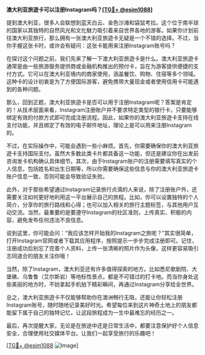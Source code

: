 **澳大利亚旅遊卡可以注册Instagram吗？[[TG💪+ @esim1088](https://t.me/s/esim1088)]**

提到澳大利亚，很多人会联想到蓝天白云、金色沙滩和袋鼠考拉。这个位于南半球的国家以其独特的自然风光和文化魅力吸引着来自世界各地的游客。如果你计划前往澳大利亚旅行，那么拥有一张澳大利亚旅遊卡无疑是一个不错的选择。不过，当你手握这张卡时，或许会有疑问：这张卡能用来注册Instagram账号吗？

在探讨这个问题之前，我们先来了解一下澳大利亚旅遊卡是什么。澳大利亚旅遊卡通常是由一些旅游服务提供商或金融机构推出的预付卡，旨在为游客提供便捷的支付方式。它可以在澳大利亚境内的商家使用，涵盖餐饮、购物、住宿等多个领域。这种卡的设计初衷是为了方便国际游客，避免携带大量现金或者使用信用卡可能遇到的各种问题。

那么，回到正题，澳大利亚旅遊卡是否可以用于注册Instagram呢？答案是肯定的！从技术层面来看，Instagram注册账户并不要求特定类型的银行卡，只要能够绑定有效的付款方式即可完成注册流程。因此，如果你的澳大利亚旅遊卡支持在线支付功能，并且绑定了有效的电子邮件地址，理论上是可以用来注册Instagram的。

不过，在实际操作中，可能会遇到一些小麻烦。首先，你需要确保你的澳大利亚旅遊卡支持国际支付。虽然大多数此类卡片都具备这一功能，但还是建议你在出发前咨询发卡机构确认具体细节。其次，由于Instagram账户的注册需要填写真实的个人信息，包括姓名和出生日期等，所以你需要确保这些信息与你的澳大利亚旅遊卡账户信息一致，否则可能会导致验证失败。

此外，对于那些希望通过Instagram记录旅行点滴的人来说，除了注册账户外，还需要关注如何更好地利用这一平台展示自己的旅程。比如，你可以设置独特的个人简介，分享你的旅行路线和心得；也可以加入相关的旅行主题标签，与其他用户互动交流。当然，最重要的是要遵守Instagram的社区准则，上传真实、积极的内容，避免发布任何违法不良信息。

说到这里，你可能会问：“我应该怎样开始我的Instagram之旅呢？”其实很简单，打开Instagram官网或者下载其应用程序，按照提示一步步完成注册即可。记住，注册成功后别忘了完善个人资料，上传一张清晰的照片作为头像，这样更容易吸引志同道合的朋友关注你哦！

当然，除了Instagram，澳大利亚还有许多值得探索的地方。比如悉尼歌剧院、大堡礁、乌鲁鲁（艾尔斯岩）等地标性景点，都是不可错过的打卡地。而当你身处这些美丽的地方时，不妨拿起手机拍下精彩瞬间，再通过Instagram分享给全世界。

总之，澳大利亚旅遊卡不仅能够帮助你在澳洲畅行无阻，还能让你轻松注册Instagram账号，随时随地记录美好时光。希望每位来到这片神奇土地上的朋友都能留下属于自己的独特记忆，让这段旅程成为一生中最难忘的经历之一。

最后，再次提醒大家，无论是在旅途中还是日常生活中，都要注意保护好个人信息安全，合理使用社交媒体平台。让我们一起享受旅行的乐趣吧！

[[TG💪+ @esim1088](https://t.me/s/esim1088) ![Image](https://i.postimg.cc/4NQfJmqS/Snipaste-2025-05-13-00-14-12.png)]